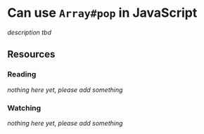 # Can use `Array#pop` in JavaScript

_description tbd_

## Resources

### Reading

_nothing here yet, please add something_

### Watching

_nothing here yet, please add something_
